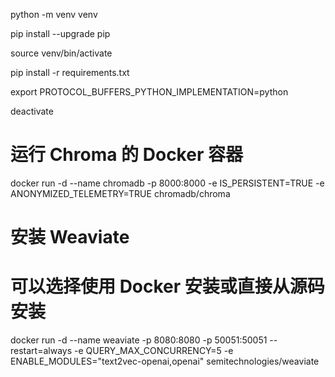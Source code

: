 python -m venv venv

pip install --upgrade pip

source venv/bin/activate

pip install -r requirements.txt

export PROTOCOL_BUFFERS_PYTHON_IMPLEMENTATION=python

deactivate


 
# 运行 Chroma 的 Docker 容器
docker run -d --name chromadb -p 8000:8000 -e IS_PERSISTENT=TRUE -e ANONYMIZED_TELEMETRY=TRUE chromadb/chroma




# 安装 Weaviate
# 可以选择使用 Docker 安装或直接从源码安装
docker run -d --name weaviate -p 8080:8080 -p 50051:50051 --restart=always -e QUERY_MAX_CONCURRENCY=5 -e ENABLE_MODULES="text2vec-openai,openai" semitechnologies/weaviate